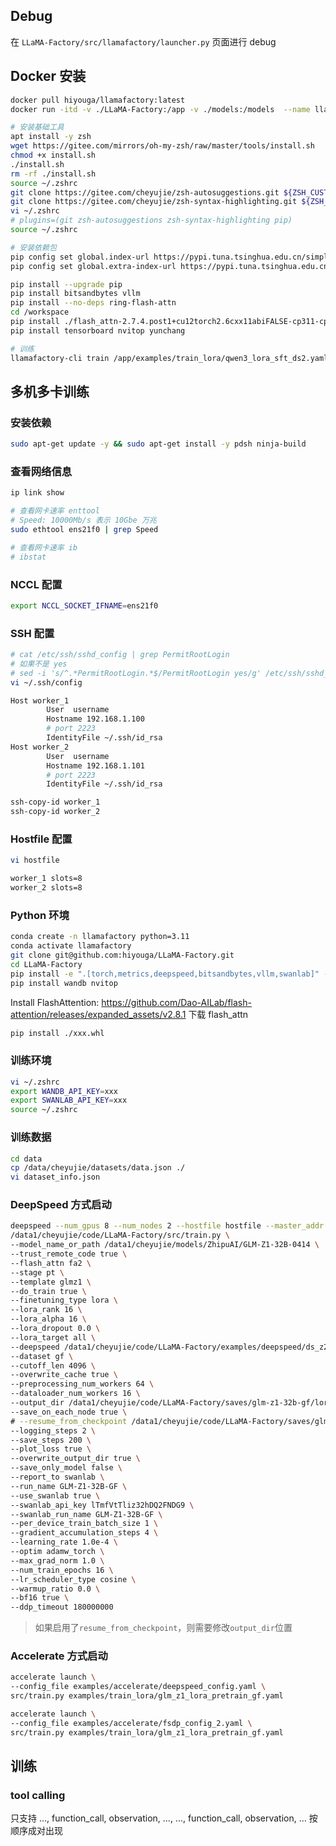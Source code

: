 ## Debug
在 `LLaMA-Factory/src/llamafactory/launcher.py` 页面进行 debug


## Docker 安装

```bash
docker pull hiyouga/llamafactory:latest
docker run -itd -v ./LLaMA-Factory:/app -v ./models:/models  --name llamafactory --gpus=all --ipc=host hiyouga/llamafactory:latest /bin/bash
```

```bash
# 安装基础工具
apt install -y zsh
wget https://gitee.com/mirrors/oh-my-zsh/raw/master/tools/install.sh
chmod +x install.sh
./install.sh
rm -rf ./install.sh
source ~/.zshrc
git clone https://gitee.com/cheyujie/zsh-autosuggestions.git ${ZSH_CUSTOM:-~/.oh-my-zsh/custom}/plugins/zsh-autosuggestions
git clone https://gitee.com/cheyujie/zsh-syntax-highlighting.git ${ZSH_CUSTOM:-~/.oh-my-zsh/custom}/plugins/zsh-syntax-highlighting
vi ~/.zshrc
# plugins=(git zsh-autosuggestions zsh-syntax-highlighting pip)
source ~/.zshrc
```

```bash
# 安装依赖包
pip config set global.index-url https://pypi.tuna.tsinghua.edu.cn/simple
pip config set global.extra-index-url https://pypi.tuna.tsinghua.edu.cn/simple

pip install --upgrade pip
pip install bitsandbytes vllm
pip install --no-deps ring-flash-attn
cd /workspace
pip install ./flash_attn-2.7.4.post1+cu12torch2.6cxx11abiFALSE-cp311-cp311-linux_x86_64.whl
pip install tensorboard nvitop yunchang
```

```bash
# 训练
llamafactory-cli train /app/examples/train_lora/qwen3_lora_sft_ds2.yaml
```


## 多机多卡训练

### 安装依赖
```bash
sudo apt-get update -y && sudo apt-get install -y pdsh ninja-build
```

### 查看网络信息
```bash
ip link show

# 查看网卡速率 enttool
# Speed: 10000Mb/s 表示 10Gbe 万兆
sudo ethtool ens21f0 | grep Speed

# 查看网卡速率 ib
# ibstat
```

### NCCL 配置
```bash
export NCCL_SOCKET_IFNAME=ens21f0
```

### SSH 配置
```bash
# cat /etc/ssh/sshd_config | grep PermitRootLogin
# 如果不是 yes
# sed -i 's/^.*PermitRootLogin.*$/PermitRootLogin yes/g' /etc/ssh/sshd_config
vi ~/.ssh/config
```

```bash
Host worker_1
        User  username
        Hostname 192.168.1.100
        # port 2223
        IdentityFile ~/.ssh/id_rsa
Host worker_2
        User  username
        Hostname 192.168.1.101
        # port 2223
        IdentityFile ~/.ssh/id_rsa  
```

```bash
ssh-copy-id worker_1
ssh-copy-id worker_2
```

### Hostfile 配置
```bash
vi hostfile
```

```bash
worker_1 slots=8
worker_2 slots=8
```

### Python 环境
```bash
conda create -n llamafactory python=3.11
conda activate llamafactory
git clone git@github.com:hiyouga/LLaMA-Factory.git
cd LLaMA-Factory
pip install -e ".[torch,metrics,deepspeed,bitsandbytes,vllm,swanlab]" --no-build-isolation
pip install wandb nvitop
```

Install FlashAttention:
https://github.com/Dao-AILab/flash-attention/releases/expanded_assets/v2.8.1 下载 flash_attn

```bash
pip install ./xxx.whl
```

### 训练环境
```bash
vi ~/.zshrc
export WANDB_API_KEY=xxx
export SWANLAB_API_KEY=xxx
source ~/.zshrc
```

### 训练数据
```bash
cd data
cp /data/cheyujie/datasets/data.json ./
vi dataset_info.json
```


### DeepSpeed 方式启动
```bash
deepspeed --num_gpus 8 --num_nodes 2 --hostfile hostfile --master_addr 10.1.50.7 --master_port=9901 \
/data1/cheyujie/code/LLaMA-Factory/src/train.py \
--model_name_or_path /data1/cheyujie/models/ZhipuAI/GLM-Z1-32B-0414 \
--trust_remote_code true \
--flash_attn fa2 \
--stage pt \
--template glmz1 \
--do_train true \
--finetuning_type lora \
--lora_rank 16 \
--lora_alpha 16 \
--lora_dropout 0.0 \
--lora_target all \
--deepspeed /data1/cheyujie/code/LLaMA-Factory/examples/deepspeed/ds_z2_config.json \
--dataset gf \
--cutoff_len 4096 \
--overwrite_cache true \
--preprocessing_num_workers 64 \
--dataloader_num_workers 16 \
--output_dir /data1/cheyujie/code/LLaMA-Factory/saves/glm-z1-32b-gf/lora/pretrain \
--save_on_each_node true \
# --resume_from_checkpoint /data1/cheyujie/code/LLaMA-Factory/saves/glm-z1-32b-gf/lora/pretrain/checkpoint-2184 \
--logging_steps 2 \
--save_steps 200 \
--plot_loss true \
--overwrite_output_dir true \
--save_only_model false \
--report_to swanlab \
--run_name GLM-Z1-32B-GF \
--use_swanlab true \
--swanlab_api_key lTmfVtTliz32hDQ2FNDG9 \
--swanlab_run_name GLM-Z1-32B-GF \
--per_device_train_batch_size 1 \
--gradient_accumulation_steps 4 \
--learning_rate 1.0e-4 \
--optim adamw_torch \
--max_grad_norm 1.0 \
--num_train_epochs 16 \
--lr_scheduler_type cosine \
--warmup_ratio 0.0 \
--bf16 true \
--ddp_timeout 180000000
```

> 如果启用了`resume_from_checkpoint`，则需要修改`output_dir`位置


### Accelerate 方式启动
```bash
accelerate launch \
--config_file examples/accelerate/deepspeed_config.yaml \
src/train.py examples/train_lora/glm_z1_lora_pretrain_gf.yaml
```

```bash
accelerate launch \
--config_file examples/accelerate/fsdp_config_2.yaml \
src/train.py examples/train_lora/glm_z1_lora_pretrain_gf.yaml
```


## 训练
### tool calling
只支持 ..., function_call, observation, ..., ..., function_call, observation, ... 按顺序成对出现